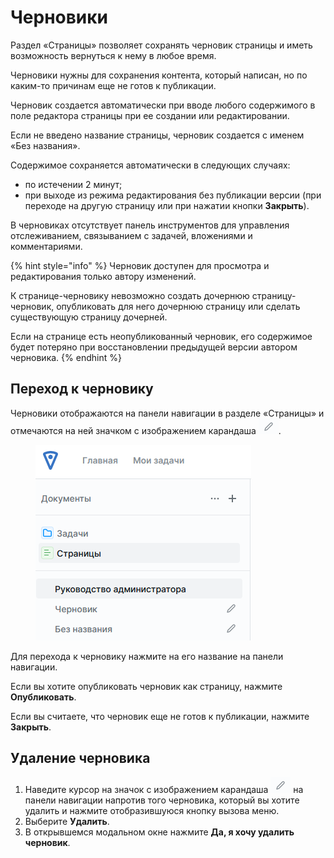 # Черновики

Раздел «Страницы» позволяет сохранять черновик страницы и иметь возможность вернуться к нему в любое время.

Черновики нужны для сохранения контента, который написан, но по каким-то причинам еще не готов к публикации.

Черновик создается автоматически при вводе любого содержимого в поле редактора страницы при ее создании или редактировании.&#x20;

Если не введено название страницы, черновик создается с именем «Без названия».

Содержимое сохраняется автоматически в следующих случаях:

* по истечении 2 минут;
* при выходе из режима редактирования без публикации версии (при переходе на другую страницу или при нажатии кнопки **Закрыть**).

В черновиках отсутствует панель инструментов для управления отслеживанием, связыванием с задачей, вложениями и комментариями.

{% hint style="info" %}
Черновик доступен для просмотра и редактирования только автору изменений.

К странице-черновику невозможно создать дочернюю страницу-черновик, опубликовать для него дочернюю страницу или сделать существующую страницу дочерней.

Если на странице есть неопубликованный черновик, его содержимое будет потеряно при восстановлении предыдущей версии автором черновика.
{% endhint %}

## Переход к черновику

Черновики отображаются на панели навигации в разделе «Страницы» и отмечаются на ней значком с изображением карандаша ![](<../../../.gitbook/assets/изображение (1) (1).png>).

<figure><img src="../../../.gitbook/assets/изображение (3) (1).png" alt=""><figcaption></figcaption></figure>

Для перехода к черновику нажмите на его название на панели навигации.&#x20;

Если вы хотите опубликовать черновик как страницу, нажмите **Опубликовать**.

Если вы считаете, что черновик еще не готов к публикации, нажмите **Закрыть**.

## Удаление черновика

1. Наведите курсор на значок с изображением карандаша <img src="../../../.gitbook/assets/изображение (1) (1).png" alt="" data-size="line"> на панели навигации напротив того черновика, который вы хотите удалить и нажмите отобразившуюся кнопку вызова меню.
2. Выберите **Удалить**.
3. В открывшемся модальном окне нажмите **Да, я хочу удалить черновик**.&#x20;

